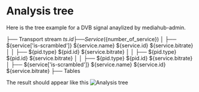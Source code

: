 # Analysis tree

Here is the tree example for a DVB signal anaylized by mediahub-admin.

├── Transport stream ${ts.id}
├── Service (${number_of_service})
│   ├── ${service['is-scrambled']} ${service.name} ${service.id} ${service.bitrate}
│   │    ├── ${pid.type} ${pid.id} ${service.bitrate}
│   │    ├── ${pid.type} ${pid.id} ${service.bitrate}
│   │    ├── ${pid.type} ${pid.id} ${service.bitrate}
│   ├── ${service['is-scrambled']} ${service.name} ${service.id} ${service.bitrate}
├── Tables

The result should appear like this
![Analysis tree](/public/img/analysis_tree.png)
